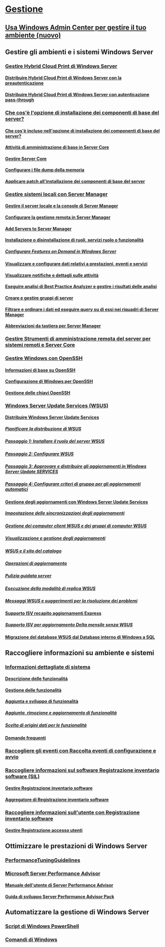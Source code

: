 # [Gestione](manage-windows-server.md)
## [Usa Windows Admin Center per gestire il tuo ambiente (nuovo)](../manage/windows-admin-center/overview.md)
## Gestire gli ambienti e i sistemi Windows Server
### [Gestire Hybrid Cloud Print di Windows Server](hybrid-cloud-print/hybrid-cloud-print-overview.md)
#### [Distribuire Hybrid Cloud Print di Windows Server con la preautenticazione](hybrid-cloud-print/hybrid-cloud-print-deploy.md)
#### [Distribuire Hybrid Cloud Print di Windows Server con autenticazione pass-through](hybrid-cloud-print/hybrid-cloud-print-deploy-passthrough.md)
### [Che cos'è l'opzione di installazione dei componenti di base del server?](server-core/what-is-server-core.md)
#### [Che cos'è incluso nell'opzione di installazione dei componenti di base del server?](server-core/server-core-roles-and-services.md)
#### [Attività di amministrazione di base in Server Core](server-core/server-core-administer.md)
#### [Gestire Server Core](server-core/server-core-manage.md)
#### [Configurare i file dump della memoria](server-core/server-core-memory-dump.md)
#### [Applicare patch all'installazione dei componenti di base del server](server-core/server-core-servicing.md)
### [Gestire sistemi locali con Server Manager](server-manager/server-manager.md)
#### [Gestire il server locale e la console di Server Manager](server-manager/manage-the-local-server-and-the-server-manager-console.md)
#### [Configurare la gestione remota in Server Manager](server-manager/configure-remote-management-in-server-manager.md)
#### [Add Servers to Server Manager](server-manager/add-servers-to-server-manager.md)
#### [Installazione o disinstallazione di ruoli, servizi ruolo o funzionalità](server-manager/install-or-uninstall-roles-role-services-or-features.md)
##### [Configurare Features on Demand in Windows Server](server-manager/configure-features-on-demand-in-windows-server.md)
#### [Visualizzare e configurare dati relativi a prestazioni, eventi e servizi](server-manager/view-and-configure-performance-event-and-service-data.md)
#### [Visualizzare notifiche e dettagli sulle attività](server-manager/view-task-details-and-notifications.md)
#### [Eseguire analisi di Best Practice Analyzer e gestire i risultati delle analisi](server-manager/run-best-practices-analyzer-scans-and-manage-scan-results.md)
#### [Creare e gestire gruppi di server](server-manager/create-and-manage-server-groups.md)
#### [Filtrare e ordinare i dati ed eseguire query su di essi nei riquadri di Server Manager](server-manager/filter-sort-and-query-data-in-server-manager-tiles.md)
#### [Abbreviazioni da tastiera per Server Manager](server-manager/keyboard-shortcuts-for-server-manager.md)
### [Gestire Strumenti di amministrazione remota del server per sistemi remoti e Server Core](../remote/remote-server-administration-tools.md)
### [Gestire Windows con OpenSSH](OpenSSH/OpenSSH_Overview.md)
#### [Informazioni di base su OpenSSH](OpenSSH/OpenSSH_Install_FirstUse.md)
#### [Configurazione di Windows per OpenSSH](OpenSSH/OpenSSH_Server_Configuration.md)
#### [Gestione delle chiavi OpenSSH](OpenSSH/OpenSSH_KeyManagement.md)
### [Windows Server Update Services (WSUS)](windows-server-update-services/get-started/windows-server-update-services-wsus.md)
#### [Distribuire Windows Server Update Services](windows-server-update-services/deploy/deploy-windows-server-update-services.md)
##### [Pianificare la distribuzione di WSUS](windows-server-update-services/plan/plan-your-wsus-deployment.md)
##### [Passaggio 1: Installare il ruolo del server WSUS](windows-server-update-services/deploy/1-install-the-wsus-server-role.md)
##### [Passaggio 2: Configurare WSUS](windows-server-update-services/deploy/2-configure-wsus.md)
##### [Passaggio 3: Approvare e distribuire gli aggiornamenti in Windows Server Update SERVICES](windows-server-update-services/deploy/3-approve-and-deploy-updates-in-wsus.md)
##### [Passaggio 4: Configurare criteri di gruppo per gli aggiornamenti automatici](windows-server-update-services/deploy/4-configure-group-policy-settings-for-automatic-updates.md)
#### [Gestione degli aggiornamenti con Windows Server Update Services](windows-server-update-services/manage/update-management-with-windows-server-update-services.md)
##### [Impostazione delle sincronizzazioni degli aggiornamenti](windows-server-update-services/manage/setting-up-update-synchronizations.md)
##### [Gestione dei computer client WSUS e dei gruppi di computer WSUS](windows-server-update-services/manage/managing-wsus-client-computers-and-wsus-computer-groups.md)
##### [Visualizzazione e gestione degli aggiornamenti](windows-server-update-services/manage/viewing-and-managing-updates.md)
##### [WSUS e il sito del catalogo](windows-server-update-services/manage/wsus-and-the-catalog-site.md)
##### [Operazioni di aggiornamento](windows-server-update-services/manage/updates-operations.md)
##### [Pulizia guidata server](windows-server-update-services/manage/the-server-cleanup-wizard.md)
##### [Esecuzione della modalità di replica WSUS](windows-server-update-services/manage/running-wsus-replica-mode.md)
##### [Messaggi WSUS e suggerimenti per la risoluzione dei problemi](windows-server-update-services/manage/wsus-messages-and-troubleshooting-tips.md)
#### [Supporto ISV recapito aggiornamenti Express](windows-server-update-services/deploy/express-update-delivery-isv-support.md)
##### [Supporto ISV per aggiornamento Delta mensile senza WSUS](windows-server-update-services/deploy/monthly-delta-update-isv-support-without-WSUS.md)
#### [Migrazione del database WSUS dal Database interno di Windows a SQL](windows-server-update-services/manage/wid-to-sql-migration.md)

## Raccogliere informazioni su ambiente e sistemi
### [Informazioni dettagliate di sistema](..\manage\system-insights\overview.md)
#### [Descrizione delle funzionalità](..\manage\system-insights\understanding-capabilities.md)
#### [Gestione delle funzionalità](..\manage\system-insights\managing-capabilities.md)
#### [Aggiunta e sviluppo di funzionalità](..\manage\system-insights\adding-and-developing-capabilities.md)
##### [Aggiunta, rimozione e aggiornamento di funzionalità](..\manage\system-insights\add-remove-update-capabilities.md)
##### [Scelta di origini dati per le funzionalità](..\manage\system-insights\data-sources.md)
#### [Domande frequenti](..\manage\system-insights\faq.md)
### [Raccogliere gli eventi con Raccolta eventi di configurazione e avvio](Get-started-with-Setup-and-Boot-Event-Collection.md)
### [Raccogliere informazioni sul software Registrazione inventario software (SIL)](software-inventory-logging/get-started-with-software-inventory-logging.md)
#### [Gestire Registrazione inventario software](software-inventory-logging/manage-software-inventory-logging.md)
#### [Aggregatore di Registrazione inventario software](software-inventory-logging/software-inventory-logging-aggregator.md)
### [Raccogliere informazioni sull'utente con Registrazione inventario software](user-access-logging/get-started-with-user-access-logging.md)
#### [Gestire Registrazione accesso utenti](user-access-logging/manage-user-access-logging.md)

## Ottimizzare le prestazioni di Windows Server
### [PerformanceTuningGuidelines](performance-tuning/index.md) 
### [Microsoft Server Performance Advisor](server-performance-advisor/microsoft-server-performance-advisor.md)
#### [Manuale dell'utente di Server Performance Advisor](server-performance-advisor/server-performance-advisor-users-guide.md)
#### [Guida di sviluppo Server Performance Advisor Pack](server-performance-advisor/server-performance-advisor-pack-development-guide.md)

## Automatizzare la gestione di Windows Server
### [Script di Windows PowerShell](/powershell/scripting/powershell-scripting?view=powershell-5.1)
### [Comandi di Windows](windows-commands/windows-commands.md)


<!--
#### [A-Z list](windows-commands/a-z-list.md)
#### [Command-Line Syntax Key](windows-commands/command-line-syntax-key.md)
#### [Commands by Server Role](windows-commands/commands-by-server-role.md)
##### [Print Command Reference](windows-commands/print-command-reference.md)
##### [Services for Network File System Command Reference](windows-commands/services-for-network-file-system-command-reference.md)
##### [Remote Desktop Services (Terminal Services) Command Reference](windows-commands/remote-desktop-services-terminal-services-command-reference.md)
##### [Windows Server Backup Command Reference](windows-commands/windows-server-backup-command-reference.md) -->